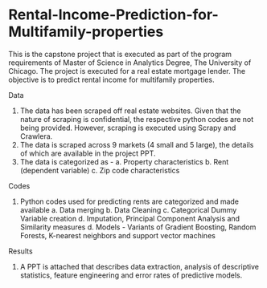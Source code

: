 # Rental-Income-Prediction-for-Multifamily-properties
This is the capstone project that is executed as part of the program requirements of Master of Science in Analytics Degree, The University of Chicago. The project is executed for a real estate mortgage lender. The objective is to predict rental income for multifamily properties.

Data
1. The data has been scraped off real estate websites. Given that the nature of scraping is confidential, the respective python codes are not being provided. However, scraping is executed using Scrapy and Crawlera.
2. The data is scraped across 9 markets (4 small and 5 large), the details of which are available in the project PPT. 
3. The data is categorized as - 
   a. Property characteristics
   b. Rent (dependent variable)
   c. Zip code characteristics
   
Codes
1.  Python codes used for predicting rents are categorized and made available
   a. Data merging
   b. Data Cleaning
   c. Categorical Dummy Variable creation
   d. Imputation, Principal Component Analysis and Similarity measures
   d. Models - Variants of Gradient Boosting, Random Forests, K-nearest neighbors and support vector machines
   
Results
1. A PPT is attached that describes data extraction, analysis of descriptive statistics, feature engineering and error rates of predictive models.

